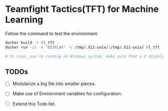 # Teamfight Tactics(TFT) for Machine Learning 

Follow the command to test the environment.

```bash
docker build -t rl_tft .
docker run -it -e "DISPLAY" -v /tmp/.X11-unix/:/tmp/.X11-unix/ rl_tft 

# In case, you're running on Windows system, make sure that a X dispaly server is installed, such as Xming.
```

## TODOs
- [ ] Modularize a big file into smaller pieces.
- [ ] Make use of Environment variables for configuration.
- [ ] Extend this Todo list.


